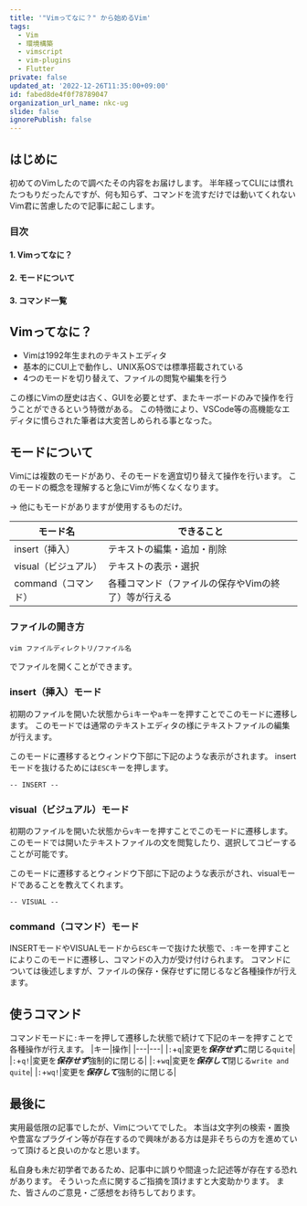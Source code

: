 ```yaml
---
title: '"Vimってなに？" から始めるVim'
tags:
  - Vim
  - 環境構築
  - vimscript
  - vim-plugins
  - Flutter
private: false
updated_at: '2022-12-26T11:35:00+09:00'
id: fabed8de4f0f78789047
organization_url_name: nkc-ug
slide: false
ignorePublish: false
---
```

## はじめに
初めてのVimしたので調べたその内容をお届けします。
半年経ってCLIには慣れたつもりだったんですが、何も知らず、コマンドを流すだけでは動いてくれないVim君に苦慮したので記事に起こします。


### 目次
#### 1. Vimってなに？
#### 2. モードについて
#### 3. コマンド一覧

## Vimってなに？
- Vimは1992年生まれのテキストエディタ
- 基本的にCUI上で動作し、UNIX系OSでは標準搭載されている
- 4つのモードを切り替えて、ファイルの閲覧や編集を行う

この様にVimの歴史は古く、GUIを必要とせず、またキーボードのみで操作を行うことができるという特徴がある。
この特徴により、VSCode等の高機能なエディタに慣らされた筆者は大変苦しめられる事となった。


## モードについて
Vimには複数のモードがあり、そのモードを適宜切り替えて操作を行います。
このモードの概念を理解すると急にVimが怖くなくなります。

→ 他にもモードがありますが使用するものだけ。

|モード名|できること|
|---|---|
|insert（挿入）|テキストの編集・追加・削除|
|visual（ビジュアル）|テキストの表示・選択|
|command（コマンド）|各種コマンド（ファイルの保存やVimの終了）等が行える|

### ファイルの開き方
```vim 
vim ファイルディレクトリ/ファイル名
```
でファイルを開くことができます。

### insert（挿入）モード
初期のファイルを開いた状態から`i`キーや`a`キーを押すことでこのモードに遷移します。
このモードでは通常のテキストエディタの様にテキストファイルの編集が行えます。


このモードに遷移するとウィンドウ下部に下記のような表示がされます。
insertモードを抜けるためには`ESC`キーを押します。

```
-- INSERT --
```

### visual（ビジュアル）モード
初期のファイルを開いた状態から`v`キーを押すことでこのモードに遷移します。
このモードでは開いたテキストファイルの文を閲覧したり、選択してコピーすることが可能です。


このモードに遷移するとウィンドウ下部に下記のような表示がされ、visualモードであることを教えてくれます。
```
-- VISUAL --
```

### command（コマンド）モード
INSERTモードやVISUALモードから`ESC`キーで抜けた状態で、`:`キーを押すことによりこのモードに遷移し、コマンドの入力が受け付けられます。
コマンドについては後述しますが、ファイルの保存・保存せずに閉じるなど各種操作が行えます。

## 使うコマンド
コマンドモードに`:`キーを押して遷移した状態で続けて下記のキーを押すことで各種操作が行えます。
|キー|操作|
|---|---|
|`:`+`q`|変更を***保存せず***に閉じる`quite`|
|`:`+`q!`|変更を***保存せず***強制的に閉じる|
|`:`+`wq`|変更を***保存して***閉じる`write and quite`|
|`:`+`wq!`|変更を***保存して***強制的に閉じる|

## 最後に
実用最低限の記事でしたが、Vimについてでした。
本当は文字列の検索・置換や豊富なプラグイン等が存在するので興味がある方は是非そちらの方を進めていって頂けると良いのかなと思います。

私自身も未だ初学者であるため、記事中に誤りや間違った記述等が存在する恐れがあります。
そういった点に関するご指摘を頂けますと大変助かります。
また、皆さんのご意見・ご感想をお待ちしております。
